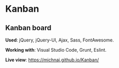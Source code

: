 # Kanban
## Kanban board

**Used**: jQuery, jQuery-UI, Ajax, Sass, FontAwesome.

**Working with**: Visual Studio Code, Grunt, Eslint.

**Live view**: https://michnaj.github.io/Kanban/